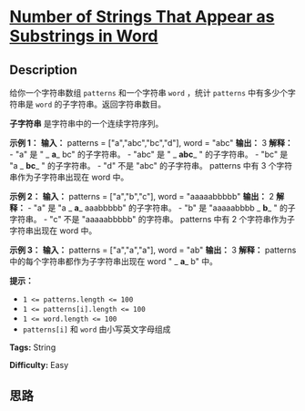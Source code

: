 # [Number of Strings That Appear as Substrings in Word][title]

## Description

给你一个字符串数组 `patterns` 和一个字符串 `word` ，统计 `patterns` 中有多少个字符串是 `word`
的子字符串。返回字符串数目。

**子字符串** 是字符串中的一个连续字符序列。



**示例 1：**
            **输入：** patterns = ["a","abc","bc","d"], word = "abc"    **输出：** 3    **解释：**    - "a" 是 " _ **a**_ bc" 的子字符串。    - "abc" 是 " _ **abc**_ " 的子字符串。    - "bc" 是 "a _ **bc**_ " 的子字符串。    - "d" 不是 "abc" 的子字符串。    patterns 中有 3 个字符串作为子字符串出现在 word 中。    

**示例 2：**
            **输入：** patterns = ["a","b","c"], word = "aaaaabbbbb"    **输出：** 2    **解释：**    - "a" 是 "a _ **a**_ aaabbbbb" 的子字符串。    - "b" 是 "aaaaabbbb _ **b**_ " 的子字符串。    - "c" 不是 "aaaaabbbbb" 的字符串。    patterns 中有 2 个字符串作为子字符串出现在 word 中。    

**示例 3：**
            **输入：** patterns = ["a","a","a"], word = "ab"    **输出：** 3    **解释：** patterns 中的每个字符串都作为子字符串出现在 word " _ **a**_ b" 中。    



**提示：**

  * `1 <= patterns.length <= 100`
  * `1 <= patterns[i].length <= 100`
  * `1 <= word.length <= 100`
  * `patterns[i]` 和 `word` 由小写英文字母组成


**Tags:** String

**Difficulty:** Easy

## 思路

[title]: https://leetcode-cn.com/problems/number-of-strings-that-appear-as-substrings-in-word
